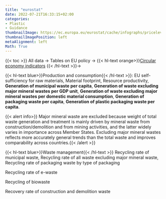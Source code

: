 ```yaml
---
title: "eurostat"
date: 2022-07-21T16:33:15+02:00
categories:
- Plastic
- Guidance
thumbnailImage: https://ec.europa.eu/eurostat/cache/infographs/pricelevels/pricelevels_2020/img/logoEstat.png
thumbnailImagePosition: left
metaAlignment: left
Math: True
---
```

<!--more-->
{{< toc >}}
All data -> Tables on EU policy ->  {{< hl-text orange>}}[Circular economy indicators](https://ec.europa.eu/eurostat/databrowser/explore/all/tb_eu?lang=en&subtheme=cei&display=list&sort=category&extractionId=CEI_WM011) {{< /hl-text >}}->

{{< hl-text blue>}}Production and consumption{{< /hl-text >}}:
EU self-sufficiency for raw materials, Material footprint, Resource productivity, **Generation of municipal waste per capita**, **Generation of waste excluding major mineral wastes per GDP unit**, **Generation of waste excluding major mineral wastes per domestic material consumption**, **Generation of packaging waste per capita**, **Generation of plastic packaging waste per capita**.

{{< alert info>}} Major mineral waste are excluded because weight of total waste generation and treatment is mainly driven by mineral waste from construction/demolition and from mining activities, and the latter widely varies in importance across Member States. Excluding major mineral wastes reflects more accurately general trends than the total waste and improves comparability across countries.{{< /alert >}}

{{< hl-text blue>}}Waste management{{< /hl-text >}}
Recycling rate of municipal waste, Recycling rate of all waste excluding major mineral waste, Recycling rate of packaging waste by type of packaging

Recycling rate of e-waste


Recycling of biowaste


Recovery rate of construction and demolition waste

